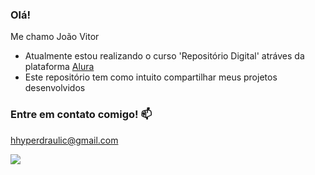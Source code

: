 ### Olá!

Me chamo João Vitor

- Atualmente estou realizando o curso 'Repositório Digital' atráves da plataforma [Alura](https://www.alura.com.br/)
- Este repositório tem como intuito compartilhar meus projetos desenvolvidos


### Entre em contato comigo! 📫

hhyperdraulic@gmail.com





![](https://media1.tenor.com/m/l-mAGjDCNpoAAAAC/spike-cowboybebop.gif)
